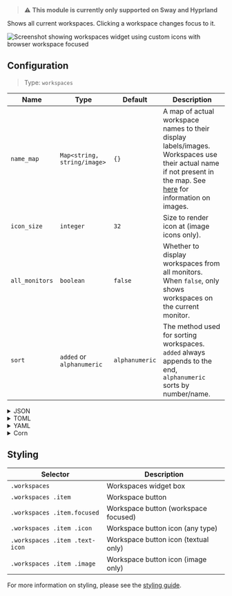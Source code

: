 > ⚠ **This module is currently only supported on Sway and Hyprland**

Shows all current workspaces. Clicking a workspace changes focus to it.

![Screenshot showing workspaces widget using custom icons with browser workspace focused](https://user-images.githubusercontent.com/5057870/184540156-26cfe4ec-ab8d-4e0f-a883-8b641025366b.png)

## Configuration

> Type: `workspaces`

| Name           | Type                        | Default        | Description                                                                                                                                                               |
|----------------|-----------------------------|----------------|---------------------------------------------------------------------------------------------------------------------------------------------------------------------------|
| `name_map`     | `Map<string, string/image>` | `{}`           | A map of actual workspace names to their display labels/images. Workspaces use their actual name if not present in the map. See [here](images) for information on images. |
| `icon_size`    | `integer`                   | `32`           | Size to render icon at (image icons only).                                                                                                                                |
| `all_monitors` | `boolean`                   | `false`        | Whether to display workspaces from all monitors. When `false`, only shows workspaces on the current monitor.                                                              |
| `sort`         | `added` or `alphanumeric`   | `alphanumeric` | The method used for sorting workspaces. `added` always appends to the end, `alphanumeric` sorts by number/name.                                                           |

<details>
<summary>JSON</summary>

```json
{
  "end": [
    {
      "type": "workspaces",
      "name_map": {
        "1": "",
        "2": "",
        "3": ""
      },
      "all_monitors": false
    }
  ]
}
```

</details>

<details>
<summary>TOML</summary>

```toml
[[end]]
type = "workspaces"
all_monitors = false

[[end.name_map]]
1 = ""
2 = ""
3 = ""

```

</details>

<details>
<summary>YAML</summary>

```yaml
end:
  - type: "workspaces"
    name_map:
      1: ""
      2: ""
      3: ""
    all_monitors: false
```

</details>

<details>
<summary>Corn</summary>

```corn
{
    end = [
        {
            type = "workspaces",
            name_map.1 = ""
            name_map.2 = ""
            name_map.3 = ""
            all_monitors = false
        }
    ]
}
```

</details>

## Styling

| Selector                       | Description                          |
|--------------------------------|--------------------------------------|
| `.workspaces`                  | Workspaces widget box                |
| `.workspaces .item`            | Workspace button                     |
| `.workspaces .item.focused`    | Workspace button (workspace focused) |
| `.workspaces .item .icon`      | Workspace button icon (any type)     |
| `.workspaces .item .text-icon` | Workspace button icon (textual only) |
| `.workspaces .item .image`     | Workspace button icon (image only)   |

For more information on styling, please see the [styling guide](styling-guide).